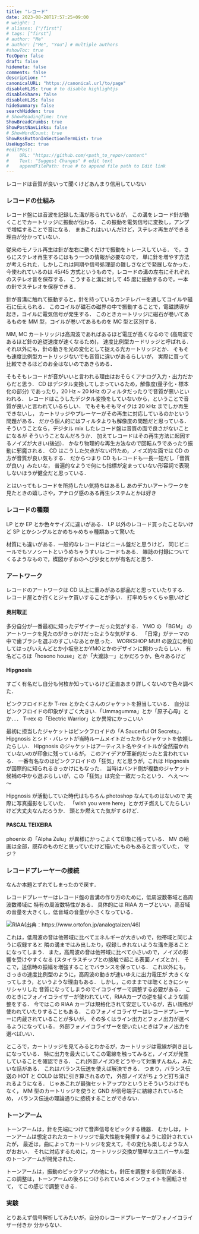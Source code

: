 ```yaml
---
title: "レコード"
date: 2023-08-28T17:57:25+09:00
# weight: 1
# aliases: ["/first"]
# tags: ["first"]
# author: "Me"
# author: ["Me", "You"] # multiple authors
#showToc: true
TocOpen: false
draft: false
hidemeta: false
comments: false
description: ""
canonicalURL: "https://canonical.url/to/page"
disableHLJS: true # to disable highlightjs
disableShare: false
disableHLJS: false
hideSummary: false
searchHidden: true
# ShowReadingTime: true
ShowBreadCrumbs: true
ShowPostNavLinks: false
# ShowWordCount: true
ShowRssButtonInSectionTermList: true
UseHugoToc: true
#editPost:
#    URL: "https://github.com/<path_to_repo>/content"
#    Text: "Suggest Changes" # edit text
#    appendFilePath: true # to append file path to Edit link
---
```


レコードは音質が良いって聞くけどあんまり信用していない

### レコードの仕組み

レコード盤には音波を記録した溝が彫られているが，
この溝をレコード針が動くことでカートリッジに振動が伝わる．
この振動を電気信号に変換し，アンプで増幅することで音になる．
まあこれはいいんだけど，ステレオ再生ができる理由が分かっていない．

従来のモノラル再生は針が左右に動くだけで振動をトレースしている．
で，さらにステレオ再生するにはもう一つの情報が必要なので，
単に針を増やす方法が考えられた．しかしこれは同期や信号処理部の難しさなどで発展しなかった．
今使われているのは 45/45 方式というもので，レコードの溝の左右にそれぞれのステレオ音を保存する．
こうすると溝に対して 45 度に振動するので，一本の針でステレオを保存できる．

針が音溝に触れて振動すると，針を持っているカンチレバーを通してコイルや磁石に伝えられる．
このコイルが磁石の磁界の中で振動することで，電磁誘導が起き，コイルに電気信号が発生する．
このときカートリッジに磁石が巻いてあるものを MM 型，コイルが巻いてあるものを MC 型と区別する．

MM, MC カートリッジは高周波であればあるほど電圧が高くなるので
(高周波であるほど針の追従速度が速くなるため)，
速度比例型カードリッジと呼ばれる．
それ以外にも，針の動きを光の変化として捉える光カートリッジとか．
そもそも速度比例型カートリッジないでも音質に違いがあるらしいが，
実際に買って比較できるほどのお金はないのであきらめる．

そもそもレコードが音がいいと言われる理由はおそらくアナログ入力・出力だからだと思う．
CD はデジタル変換してしまっているため，解像度(量子化・標本化の部分)
であったり，20 Hz ~ 20 kHz のフィルタだったりで音質が悪いといわれる．
レコードはこうしたデジタル変換をしていないから，ということで音質が良いと言われているらしい．
でもそもそもマイクは 20 kHz までしか再生できないし，
カートリッジやプレーヤーがその再生に対応しているのかという問題がある．
だから個人的にはフィルタよりも解像度の問題だと思っている．
そういうことなら，デジタル mix したレコード盤は音質の面で良さがないことになるが
そういうことなんだろうか．
加えてレコードはその再生方法に起因するノイズが大きい(後述)．
かなり物理的な再生方法なので回転ムラであったり振動に邪魔される．
CD はこうした欠点がない(?)ため，ノイズ的な面では CD の方が音質が良い気もする．
だからつまり CD もレコードも一長一短だし「音質が良い」みたいな，
普遍的なようで何にも指標が定まっていない形容詞で表現しないほうが健全だと思っている．

とはいってもレコードを所持したい気持ちはあるし
あのデカいアートワークを見たときの嬉しさや，アナログ感のある再生システムとかは好き

### レコードの種類

LP とか EP とか色々サイズに違いがある．
LP 以外のレコード買ったことないけど SP とかシングルとかめちゃめちゃ種類あって驚いた

材質にも違いがある．一般的なレコードはビニール盤だと思うけど，
同じビニールでもソノシートというめちゃうすいレコードもある．
雑誌の付録についてくるようなもので，楳図かずおのへび少女とかが有名だと思う．

### アートワーク

レコードのアートワークは CD 以上に重みがある部品だと思っていたりする．
レコード屋とか行くとジャケ買いすることが多い．
打率めちゃくちゃ悪いけど

#### 奥村靫正

多分自分が一番最初に知ったデザイナーだった気がする．
YMO の 「BGM」 のアートワークを見たのがきっかけだったような気がする．
「日常」がテーマの中で歯ブラシを選ぶのすごいなあとか思った．
WORKSHOP MU!! の設立に参加してはっぴいえんどとか小坂忠とかYMOとかのデザインに関わったらしい．
有名どころは「hosono house」とか「大瀧詠一」とかだろうか，色々あるけど

#### Hipgnosis

すごく有名だし自分も何枚か知っているけど正直あまり詳しくないので色々調べた．

ピンクフロイドとか T-rex とかたくさんのジャケットを担当している．
自分はピンクフロイドの印象がすごく大きい．「Ummagumma」とか「原子心母」とか．．．
T-rex の「Electric Warrior」とか異常にかっこいい

最初に担当したジャケットはピンクフロイドの「A Saucerful Of Secrets」．
Hipgnosis とシド・バレットが当時ルームメイトだったからジャケットを依頼したらしい．
Hipgnosis のジャケットはアーティスト名やタイトルが全然描かれていないのが印象に残っているが，
このアイデアが革新的だったと言われている．
一番有名なのはピンクフロイドの「狂気」だと思うが，これは Hipgnosis が国際的に知られるきっかけにもなった．
当時はバンド側が複数のジャケット候補の中から選ぶらしいが，この「狂気」は完全一致だったという．
へえ～～～

Hipgnosis が活動していた時代はもちろん photoshop なんてものはないので
実際に写真撮影をしていた．
「wish you were here」とかガチ燃えしてたらしいけど大丈夫なんだろうか．
頭とか燃えてた気がするけど．

#### PASCAL TEIXEIRA

phoenix の「Alpha Zulu」が異様にかっこよくて印象に残っている．
MV の絵画は全部，既存のものだと思っていたけど描いたものもあると言っていた．
マジ？

### レコードプレーヤーの接続

なんか本題とずれてしまったので戻す．

レコードプレーヤーはレコード盤の音溝の作り方のために，低周波数帯域と高周波数帯域に
特有の周波数特性がある．
具体的には RIAA カーブといい，高音域の音量を大きくし，低音域の音量が小さくなっている．

![RIAA(出典：https://www.ortofon.jp/analogtaizen/46)](/images/RIAA.jpg)

これは，低周波の音は他帯域に比べてエネルギーが大きいので，他帯域と同じように収録すると
隣の溝まではみ出したり，収録しきれないような溝を彫ることになってしまう．
また，高周波の音は他帯域に比べて小さいので，ノイズの影響を受けやすくなる
(スタイラスチップとの接触で起こる表面ノイズとか)．
そこで，送信時の振幅を増強することでバランスを保っている．
これ以外にも，さっきの速度比例型のように，高周波の動きが速いゆえに出力電圧が
大きくなってしまう，というような理由もある．
しかし，このままでは聴くときにシャリシャリした
音質になってしまうのでイコライザーで調整する必要がある．
このときにフォノイコライザーが使われていて，RIAAカーブの逆を描くような調整をする．
今ではこの RIAA カーブは規格化されて安定しているが，古い規格が使われていたりすることもある．
このフォノイコライザーはレコードプレーヤーに内蔵されていることが多いが，
その多くはライン出力とフォノ出力が選べるようになっている．
外部フォノイコライザーを使いたいときはフォノ出力を選べばいい．

ところで，カートリッジを見てみるとわかるが，カートリッジは電線が剥き出しになっている．
特に出力を最大にしてこの電線を触ってみると，ノイズが発生していることを確認できる．
これ(外部ノイズ)をどうやって対策すんねん，みたいな話がある．
これはバランス伝送を使えば解決できる．
つまり，バランス伝送の HOT と COLD は常に引き算されるので，
外部ノイズがちょうど打ち消されるようになる．
じゃあこれが最強セットアップかというとそういうわけでもなく，
MM 型のカートリッジを使うと GND が信号端子に結線されているため，
バランス伝送の理論通りに接続することができない．

### トーンアーム

トーンアームは，針を先端につけて音声信号をピックする機器．
むかしは，トーンアームは想定されたカートリッジで最大性能を発揮するように設計されていたが，
最近は，曲によってカートリッジを変えて，その変化も楽しむような人がおおい．
それに対応するために，カートリッジ交換が簡単なユニバーサル型のトーンアームが開発された．

トーンアームは，振動のピックアップの他にも，針圧を調整する役割がある．
この調整は，トーンアームの後ろにつけられているメインウェイトを回転させて，
てこの感じで調整できる．

### 実験

とりあえず信号解析してみたいが，自分のレコードプレーヤーがフォノイコライザー付きか
分からない．


